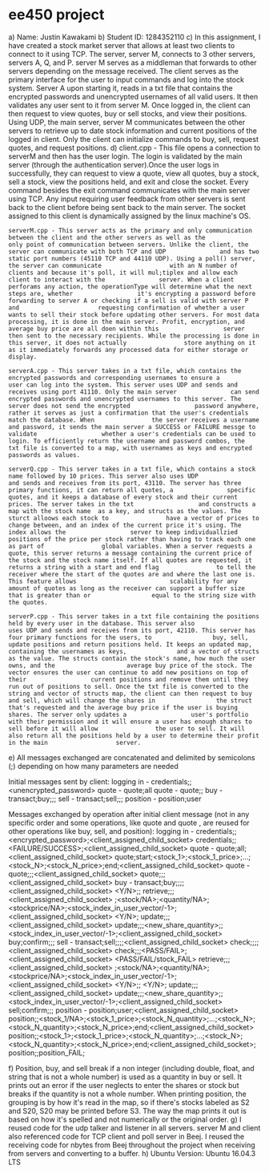 # ee450 project
a) Name: Justin Kawakami
b) Student ID: 1284352110
c) In this assignment, I have created a stock market server that allows at least two clients to connect to it using TCP. The server, server M, connects to 3 other servers, servers A, Q, and P. server M serves as a middleman that forwards to other servers depending on the message received. The client serves as the primary interface for the user to input commands and log into the stock system. Server A upon starting it, reads in a txt file that contains the encrypted passwords and unencrypted usernames of all valid users. It then validates any user sent to it from server M. Once logged in, the client can then request to view quotes, buy or sell stocks, and view their positions. Using UDP, the main server, server M communicates between the other servers to retrieve up to date stock information and current positions of the logged in client. Only the client can initialize commands to buy, sell, request quotes, and request positions.
d)  client.cpp  - This file opens a connection to serverM and then has the user login. The login is validated by the main server                     (through the authentication server).Once the user logs in successfully, they can request to view a quote, view                     all quotes, buy a stock, sell a stock, view the positions held, and exit and close the socket. Every command                       besides the exit command communicates with the main server using TCP. Any input requiring user feedback from                       other servers is sent back to the client before being sent back to the main server. The socket assigned to this                    client is dynamically assigned by the linux machine's OS.
                 
    serverM.cpp - This server acts as the primary and only communication between the client and the other servers as well as the                 only point of communication between servers. Unlike the client, the server can communicate with both TCP and UDP               and has two static port numbers (45110 TCP and 44110 UDP). Using a poll() server, the server can communicate                   with an N number of clients and because it's poll, it will mul;tiplex and allow each client to interact with the               server. When a client perforams any action, the operationType will determine what the next steps are, whether                  it's encrypting a password before forwarding to server A or checking if a sell is valid with server P and                      requesting confirmation of whether a user wants to sell their stock before updating other servers. For most data               processing, it is done in the main server. Profit, encryption, and average buy price are all doen within this                  server then sent to the necessary recipients. While the processing is done in this server, it does not actually                store anything on it as it immediately forwards any processed data for either storage or display.
    
    serverA.cpp - This server takes in a txt file, which contains the encrypted passwords and corresponding usernames to ensure a                user can log into the system. This server uses UDP and sends and receives using port 41110. Only the main server               can send encrypted passwords and unencrypted usernames to this server. The server does not send the encrypted                  password anywhere, rather it serves as just a confirmation that the user's credentials match the database. When                the server receives a username and password, it sends the main server a SUCCESS or FAILURE messge to validate                  whether a user's credentials can be used to login. To efficiently return the username and password combos, the                 txt file is converted to a map, with usernames as keys and encrypted passwords as values.
    
    serverQ.cpp - This server takes in a txt file, which contains a stock name followed by 10 prices. This server also uses UDP                  and sends and receives from its port, 43110. The server has three primary functions, it can return all quotes, a               specific quotes, and it keeps a database of every stock and their current prices. The server takes in the txt                  and constructs a map with the stock name  as a key, and structs as the values. The sturct alloows each stock to                have a vector of prices to change between, and an index of the current price it's using. The index allows the                  server to keep individuallzied positions of the price per stock rather than having to track each one as part of                global variables. When a server requests a quote, this server returns a message containing the current price of                the stock and the stock name itself. If all quotes are requested, it returns a string with a start and end flag                to tell the receiver where the start of the quotes are and where the last one is. This feature allows                          scalability for any amount of quotes as long as the receiver can support a buffer size that is greater than or                 equal to the string size with the quotes.
    
    serverP.cpp - This server takes in a txt file containing the positions held by every user in the database. This server also                  uses UDP and sends and receives from its port, 42110. This server has four primary functions for the users, to                 buy, sell, update positions and return positions held. It keeps an updated map, containing the usernames as keys,              and a vector of structs as the value. The structs contain the stock's name, how much the user owns, and the                    average buy price of the stock. The vector ensures the user can continue to add new positions on top of their                  current positions and remove them until they run out of positions to sell. Once the txt file is converted to the               string and vector of structs map, the client can then request to buy and sell, which will change the shares in                 the struct that's requested and the average buy price if the user is buying shares. The server only updates a                  user's portfolio with their permission and it will ensure a user has enough shares to sell before it will allow                the user to sell. It will also return all the positions held by a user to determine their profit in the main                   server.

e) All messages exchanged are concatenated and delimited by semicolons (;) depending on how many parameters are needed

Initial messages sent by client:
logging in              -   credentials;<username>;<unencrypted_password>
quote                   -   quote;all
quote <stock>           -   quote;<stock>;<username>
buy <stock> <quantity>  -   transact;buy;<username>;<stock>;<quantity>
sell <stock> <quantity> -   transact;sell;<username>;<stock>;<quantity>
position                -   position;user

Messages exchanged by operation after initial client message (not in any specific order and some operations, like quote and quote <stock>, are reused for other operations like buy, sell, and position):
logging in              -   credentials;<username>;<encrypted_password>;<client_assigned_child_socket>
                            credentials;<username>;<FAILURE/SUCCESS>;<client_assigned_child_socket>
quote                   -   quote;all;<client_assigned_child_socket>
                            quote;start;<stock_1>;<stock_1_price>;...;<stock_N>;<stock_N_price>;end;<client_assigned_child_socket>
quote <stock>           -   quote;<stock>;<username>;<client_assigned_child_socket>
                            quote;<stock>;<stockprice>;<client_assigned_child_socket>
buy <stock> <quantity>  -   transact;buy;<username>;<stock>;<quantity>;<client_assigned_child_socket>
                            <Y/N>;<username>;<quantity>
                            retrieve;<username>;<stock>;<client_assigned_child_socket>
                            <username>;<stock/NA>;<quantity/NA>;<stockprice/NA>;<stock_index_in_user_vector/-1>;<client_assigned_child_socket>
                            <Y/N>;<buy>
                            update;<username>;<stock>;<client_assigned_child_socket>
                            update;<username>;<stock>;<new_share_quantity>;<price>;<stock_index_in_user_vector/-1>;<client_assigned_child_socket>
                            buy;confirm;<username>;<stock>;<quantity>
sell <stock> <quantity> -   transact;sell;<username>;<stock>;<quantity>;<client_assigned_child_socket>
                            check;<username>;<stock>;<quantity>;<client_assigned_child_socket>
                            check;<username>;<stock>;<PASS/FAIL>;<client_assigned_child_socket>
                            <PASS/FAIL/stock_FAIL>
                            retrieve;<username>;<stock>;<client_assigned_child_socket>
                            <username>;<stock/NA>;<quantity/NA>;<stockprice/NA>;<stock_index_in_user_vector/-1>;<client_assigned_child_socket>
                            <Y/N>;<username>;<quantity>
                            <Y/N>;<sell>
                            update;<username>;<stock>;<client_assigned_child_socket>
                            update;<username>;<stock>;<new_share_quantity>;<price>;<stock_index_in_user_vector/-1>;<client_assigned_child_socket>
                            sell;confirm;<username>;<stock>;<quantity>
position                -   position;user;<client_assigned_child_socket>
                            position;<username>;<stock_1/NA>;<stock_1_price>;<stock_N_quantity>;...;<stock_N>;<stock_N_quantity>;<stock_N_price>;end;<client_assigned_child_socket>
                            position;<username>;<stock_1>;<stock_1_price>;<stock_N_quantity>;...;<stock_N>;<stock_N_quantity>;<stock_N_price>;end;<client_assigned_child_socket>;<profit>
                            position;<username>;position_FAIL;


f) Position, buy, and sell break if a non integer (including double, float, and string that is not a whole number) is used as a quantity in buy or sell. It prints out an error if the user neglects to enter the shares or stock but breaks if the quantity is not a whole number. When printing position, the grouping is by how it's read in the map, so if there's stocks labeled as S2 and S20, S20 may be printed before S3. The way the map prints it out is based on how it's spelled and not numerically or the original order.
g) I reused code for the udp talker and listener in all servers. server M and client also referenced code for TCP client and poll server in Beej. I reused the receiving code for nbytes from Beej throughout the project when receiving from servers and converting to a buffer.
h) Ubuntu Version: Ubuntu 16.04.3 LTS
